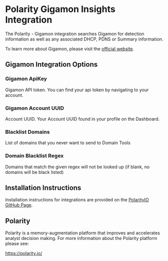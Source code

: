 # Polarity Gigamon Insights Integration

The Polarity - Gigamon integration searches Gigamon for detection information as well as any associated DHCP, PDNS or Summary information.

To learn more about Gigamon, please visit the [official website](https://www.gigamon.com/).


## Gigamon Integration Options


### Gigamon ApiKey
Gigamon API token. You can find your api token by navigating to your account. 


### Gigamon Account UUID
Account UUID. Your Account UUID found in your profile on the Dashboard. 


### Blacklist Domains
List of domains  that you never want to send to Domain Tools

### Domain Blacklist Regex
Domains that match the given regex will not be looked up (if blank, no domains will be black listed)


## Installation Instructions

Installation instructions for integrations are provided on the [PolarityIO GitHub Page](https://polarityio.github.io/).

## Polarity

Polarity is a memory-augmentation platform that improves and accelerates analyst decision making.  For more information about the Polarity platform please see:

https://polarity.io/